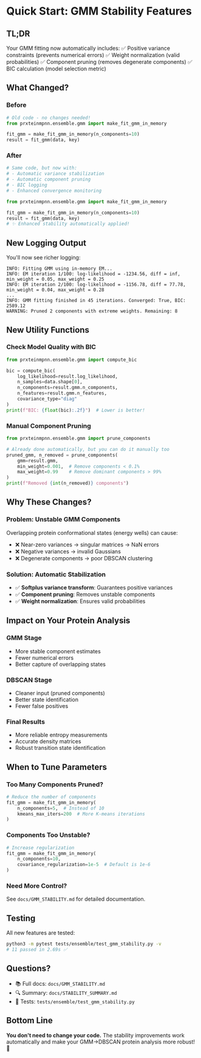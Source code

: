 # Quick Start: GMM Stability Features

## TL;DR

Your GMM fitting now automatically includes:
✅ Positive variance constraints (prevents numerical errors)
✅ Weight normalization (valid probabilities)
✅ Component pruning (removes degenerate components)
✅ BIC calculation (model selection metric)

## What Changed?

### Before

```python
# Old code - no changes needed!
from prxteinmpnn.ensemble.gmm import make_fit_gmm_in_memory

fit_gmm = make_fit_gmm_in_memory(n_components=10)
result = fit_gmm(data, key)
```

### After

```python
# Same code, but now with:
# - Automatic variance stabilization
# - Automatic component pruning
# - BIC logging
# - Enhanced convergence monitoring

from prxteinmpnn.ensemble.gmm import make_fit_gmm_in_memory

fit_gmm = make_fit_gmm_in_memory(n_components=10)
result = fit_gmm(data, key)
# ✨ Enhanced stability automatically applied!
```

## New Logging Output

You'll now see richer logging:

```log
INFO: Fitting GMM using in-memory EM...
INFO: EM iteration 1/100: log-likelihood = -1234.56, diff = inf, min_weight = 0.05, max_weight = 0.25
INFO: EM iteration 2/100: log-likelihood = -1156.78, diff = 77.78, min_weight = 0.04, max_weight = 0.28
...
INFO: GMM fitting finished in 45 iterations. Converged: True, BIC: 2589.12
WARNING: Pruned 2 components with extreme weights. Remaining: 8
```

## New Utility Functions

### Check Model Quality with BIC

```python
from prxteinmpnn.ensemble.gmm import compute_bic

bic = compute_bic(
    log_likelihood=result.log_likelihood,
    n_samples=data.shape[0],
    n_components=result.gmm.n_components,
    n_features=result.gmm.n_features,
    covariance_type="diag"
)
print(f"BIC: {float(bic):.2f}")  # Lower is better!
```

### Manual Component Pruning

```python
from prxteinmpnn.ensemble.gmm import prune_components

# Already done automatically, but you can do it manually too
pruned_gmm, n_removed = prune_components(
    gmm=result.gmm,
    min_weight=0.001,  # Remove components < 0.1%
    max_weight=0.99    # Remove dominant components > 99%
)
print(f"Removed {int(n_removed)} components")
```

## Why These Changes?

### Problem: Unstable GMM Components

Overlapping protein conformational states (energy wells) can cause:

- ❌ Near-zero variances → singular matrices → NaN errors
- ❌ Negative variances → invalid Gaussians
- ❌ Degenerate components → poor DBSCAN clustering

### Solution: Automatic Stabilization

- ✅ **Softplus variance transform**: Guarantees positive variances
- ✅ **Component pruning**: Removes unstable components
- ✅ **Weight normalization**: Ensures valid probabilities

## Impact on Your Protein Analysis

### GMM Stage

- More stable component estimates
- Fewer numerical errors
- Better capture of overlapping states

### DBSCAN Stage  

- Cleaner input (pruned components)
- Better state identification
- Fewer false positives

### Final Results

- More reliable entropy measurements
- Accurate density matrices
- Robust transition state identification

## When to Tune Parameters

### Too Many Components Pruned?

```python
# Reduce the number of components
fit_gmm = make_fit_gmm_in_memory(
    n_components=5,  # Instead of 10
    kmeans_max_iters=200  # More K-means iterations
)
```

### Components Too Unstable?

```python
# Increase regularization
fit_gmm = make_fit_gmm_in_memory(
    n_components=10,
    covariance_regularization=1e-5  # Default is 1e-6
)
```

### Need More Control?

See `docs/GMM_STABILITY.md` for detailed documentation.

## Testing

All new features are tested:

```bash
python3 -m pytest tests/ensemble/test_gmm_stability.py -v
# 11 passed in 2.69s ✅
```

## Questions?

- 📚 Full docs: `docs/GMM_STABILITY.md`
- 🔍 Summary: `docs/STABILITY_SUMMARY.md`
- 🧪 Tests: `tests/ensemble/test_gmm_stability.py`

## Bottom Line

**You don't need to change your code.** The stability improvements work automatically and make your GMM→DBSCAN protein analysis more robust! 🎉
